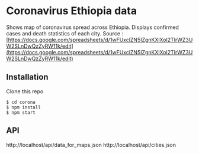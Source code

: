 
# Coronavirus Ethiopia data

Shows map of coronavirus spread across Ethiopia. Displays confirmed cases and death statistics of each city.
Source : [https://docs.google.com/spreadsheets/d/1wFUxclZN5IZgnKXlXol2TIrWZ3UW2SLnDwQzZyRW11k/edit](https://docs.google.com/spreadsheets/d/1wFUxclZN5IZgnKXlXol2TIrWZ3UW2SLnDwQzZyRW11k/edit)


## Installation 

Clone this repo 
```
$ cd corona
$ npm install
$ npm start
```

## API

http://localhost/api/data_for_maps.json
http://localhost/api/cities.json

